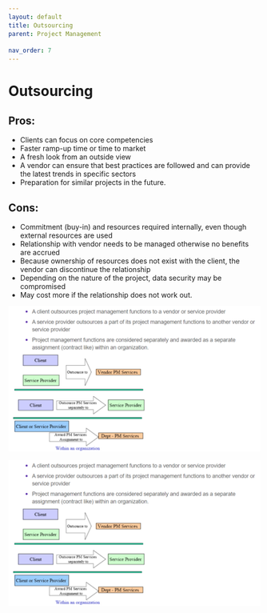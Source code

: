 ```yaml
---
layout: default
title: Outsourcing
parent: Project Management

nav_order: 7
---
```


# Outsourcing

## Pros: 
* Clients can focus on core competencies
* Faster ramp-up time or time to market
* A fresh look from an outside view
* A vendor can ensure that best practices are followed and can provide the latest trends in specific sectors
* Preparation for similar projects in the future.

## Cons: 
* Commitment (buy-in) and resources required internally, even though external resources are used
* Relationship with vendor needs to be managed otherwise no benefits are accrued
* Because ownership of resources does not exist with the client, the vendor can discontinue the relationship
* Depending on the nature of the project, data security may be compromised
* May cost more if the relationship does not work out.


![Outsourcing image](https://github.com/happygoals/takeaways/blob/master/assets/images/Outsourcing_2019-12-16.png)

<p align="center">
  <img src="https://github.com/happygoals/takeaways/blob/master/assets/images/Outsourcing_2019-12-16.png" width="600px" >
</p>
